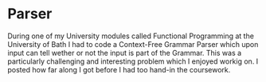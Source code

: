 # Parser
 During one of my University modules called Functional Programming at the University of Bath I had to code a Context-Free Grammar Parser which upon input can tell wether or not the input is part of the Grammar. This was a particularly challenging and interesting problem which I enjoyed workig on. I posted how far along I got before I had too hand-in the coursework.
